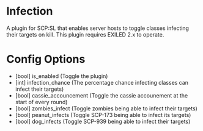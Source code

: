 # Infection
A plugin for SCP:SL that enables server hosts to toggle classes infecting their targets on kill. This plugin requires EXILED 2.x to operate.
# Config Options
* [bool] is_enabled (Toggle the plugin)
* [int] infection_chance (The percentage chance infecting classes can infect their targets)
* [bool] cassie_accouncement (Toggle the cassie accounement at the start of every round)
* [bool] zombies_infect (Toggle zombies being able to infect their targets)
* [bool] peanut_infects (Toggle SCP-173 being able to infect its targets)
* [bool] dog_infects (Toggle SCP-939 being able to infect their targets)

